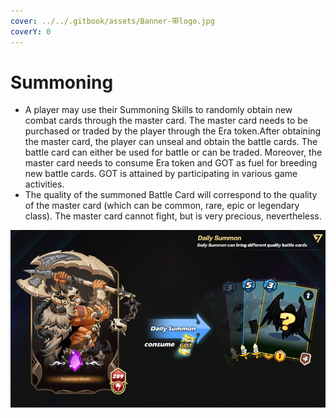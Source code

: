 ```yaml
---
cover: ../../.gitbook/assets/Banner-带logo.jpg
coverY: 0
---
```


# Summoning

* A player may use their Summoning Skills to randomly obtain new combat cards through the master card. The master card needs to be purchased or traded by the player through the Era token.After obtaining the master card, the player can unseal and obtain the battle cards. The battle card can either be used for battle or can be traded. Moreover, the master card needs to consume Era token and GOT as fuel for breeding new battle cards. GOT is attained by participating in various game activities.
* The quality of the summoned Battle Card will correspond to the quality of the master card (which can be common, rare, epic or legendary class). The master card cannot fight, but is very precious, nevertheless.

![](<../../.gitbook/assets/image (27).png>)
